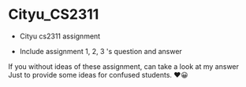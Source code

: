 # Cityu_CS2311  
- Cityu cs2311 assignment  

- Include assignment 1, 2, 3 's question and answer  

If you without ideas of these assignment, can take a look at my answer  
Just to provide some ideas for confused students. ❤😀


